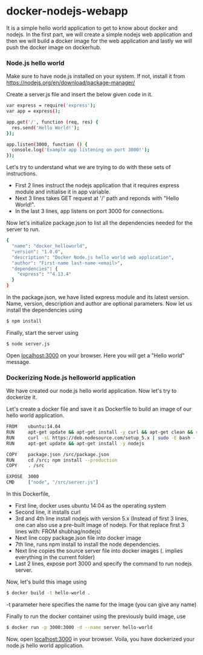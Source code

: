 # docker-nodejs-webapp

It is a simple hello world application to get to know about docker and nodejs. In the first part, we will create a simple nodejs web application and then we will build a docker image for the web application and lastly we will push the docker image on dockerhub.

### Node.js hello world

Make sure to have node.js installed on your system. If not, install it from https://nodejs.org/en/download/package-manager/

Create a server.js file and insert the below given code in it.
```sh
var express = require('express');
var app = express();

app.get('/', function (req, res) {
  res.send('Hello World!');
});

app.listen(3000, function () {
  console.log('Example app listening on port 3000!');
});
```
Let's try to understand what we are trying to do with these sets of instructions.
- First 2 lines instruct the nodejs application that it requires express module and initialise it in app variable.
- Next 3 lines takes GET request at '/' path and reponds with "Hello World!".
- In the last 3 lines, app listens on port 3000 for connections.

Now let's initialize package.json to list all the dependencies needed for the server to run.

```sh
{
  "name": "docker_helloworld",
  "version": "1.0.0",
  "description": "Docker Node.js hello world web application",
  "author": "First-name last-name <email>",
  "dependencies": {
    "express": "^4.13.4"
  }
}
```
In the package.json, we have listed express module and its latest version. Name, version, description and author are optional parameters. Now let us install the dependencies using 
```sh
$ npm install
```
Finally, start the server using 
```sh
$ node server.js
```
Open [localhost:3000] on your browser. Here you will get a "Hello world" message.

### Dockerizing Node.js helloworld application

We have created our node.js hello world application. Now let's try to dockerize it. 

Let's create a docker file and save it as Dockerfile to build an image of our hello world application.
```sh
FROM	ubuntu:14.04
RUN 	apt-get update && apt-get install -y curl && apt-get clean && rm -rf /var/lib/apt/lists
RUN		curl -sL https://deb.nodesource.com/setup_5.x | sudo -E bash -
RUN		apt-get update && apt-get install -y nodejs 

COPY	package.json /src/package.json
RUN		cd /src; npm install --production
COPY	. /src

EXPOSE  3000
CMD		["node", "/src/server.js"]
```
In this Dockerfile,
- First line, docker uses ubuntu 14:04 as the operating system
- Second line, it installs curl
- 3rd and 4th line install nodejs with version 5.x 
(Instead of first 3 lines, one can also use a pre-built image of nodejs. For that replace first 3 lines with: FROM shubhag/nodejs)
- Next line copy package.json file into docker image
- 7th line, runs npm install to install the node dependencies.
- Next line copies the source server file into docker images (. implies everything  in the current folder)
- Last 2 lines, expose port 3000 and specify the command to run nodejs server.

Now, let's build this image using
```sh
$ docker build -t hello-world .
```
-t parameter here specifies the name for the image (you can give any name)

Finally to run the docker container using the previously build image, use
```sh
$ docker run -p 3000:3000 -d --name server hello-world
```
Now, open [localhost:3000] in your browser. Voila, you have dockerized your node.js hello world application.

[localhost:3000]: <http://localhost:3000>